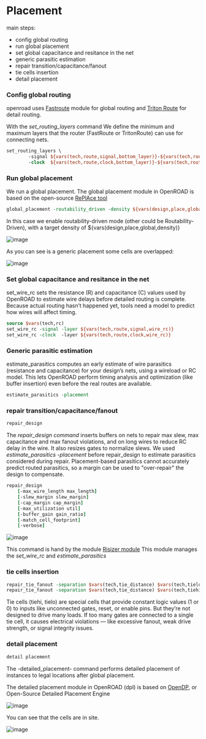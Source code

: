 # Placement

main steps:
  * config global routing
  * run global placement
  * set global capacitance and resitance in the net
  * generic parasitic estimation
  * repair transition/capacitance/fanout
  * tie cells insertion
  * detail placement

### Config global routing
openroad uses [Fastroute](https://openroad.readthedocs.io/en/latest/main/src/grt/README.html) module for global routing and [Triton Route](https://openroad.readthedocs.io/en/latest/main/src/drt/README.html) for detail routing. 

With the _set_routing_layers_ command We define the minimum and maximum layers that the router (FastRoute or TritonRoute) can use for connecting nets.

```tcl
set_routing_layers \
        -signal ${vars(tech,route,signal,bottom_layer)}-${vars(tech,route,signal,top_layer)} \
        -clock  ${vars(tech,route,clock,bottom_layer)}-${vars(tech,route,clock,top_layer)}
```

### Run global placement
We run a global placement. The global placement module in OpenROAD is based on the open-source [RePlAce tool](https://openroad.readthedocs.io/en/latest/main/src/gpl/README.html)
```tcl
global_placement -routability_driven -density ${vars(design,place,global,density)}
```
In this case we enable routability-driven mode (other could be Routability-Driven), with a target density of ${vars(design,place,global,density)}

![image](https://github.com/user-attachments/assets/1edc18ff-8ea9-4e26-82ed-4f6890c85320)

As you can see is a generic placement some cells are overlapped:

![image](https://github.com/user-attachments/assets/c31d51c5-8eba-4f5a-8941-541469c1d0b0)


### Set global capacitance and resitance in the net
set_wire_rc sets the resistance (R) and capacitance (C) values used by OpenROAD to estimate wire delays before detailed routing is complete. Because actual routing hasn’t happened yet, tools need a model to predict how wires will affect timing.

```tcl
source $vars(tech,rc)
set_wire_rc -signal -layer ${vars(tech,route,signal,wire_rc)}
set_wire_rc -clock  -layer ${vars(tech,route,clock,wire_rc)}
```

### Generic parasitic estimation
estimate_parasitics computes an early estimate of wire parasitics (resistance and capacitance) for your design’s nets, using a wireload or RC model.
This lets OpenROAD perform timing analysis and optimization (like buffer insertion) even before the real routes are available.

```tcl
estimate_parasitics -placement
```
### repair transition/capacitance/fanout
```tcl
repair_design
```

The _repair_design command_ inserts buffers on nets to repair max slew, max capacitance and max fanout violations, and on long wires to reduce RC delay in the wire. It also resizes gates to normalize slews. We used _estimate_parasitics -placement_ before repair_design to estimate parasitics considered during repair. Placement-based parasitics cannot accurately predict routed parasitics, so a margin can be used to "over-repair" the design to compensate.

```tcl
repair_design 
    [-max_wire_length max_length]
    [-slew_margin slew_margin]
    [-cap_margin cap_margin]
    [-max_utilization util]
    [-buffer_gain gain_ratio]
    [-match_cell_footprint]
    [-verbose]
```

![image](https://github.com/user-attachments/assets/1562f389-fca1-4c69-9f5c-928a0c8f5818)

This command is hand by the module [Risizer module](https://github.com/The-OpenROAD-Project/OpenROAD/blob/master/src/rsz/README.md)
This module manages the _set_wire_rc_ and _estimate_parasitics_ 

### tie cells insertion

```tcl
repair_tie_fanout -separation $vars(tech,tie_distance) $vars(tech,tielo_port)
repair_tie_fanout -separation $vars(tech,tie_distance) $vars(tech,tiehi_port)
```
Tie cells (tiehi, tielo) are special cells that provide constant logic values (1 or 0) to inputs like unconnected gates, reset, or enable pins. But they’re not designed to drive many loads. If too many gates are connected to a single tie cell, it causes electrical violations — like excessive fanout, weak drive strength, or signal integrity issues.

### detail placement
```tcl
detail placement
```
The -detailed_placement- command performs detailed placement of instances to legal locations after global placement.

The detailed placement module in OpenROAD (dpl) is based on [OpenDP](https://github.com/sanggido/OpenDP), or Open-Source Detailed Placement Engine

![image](https://github.com/user-attachments/assets/c2be48b7-c3aa-4255-a018-8057e6701074)

You can see that the cells are in site.

![image](https://github.com/user-attachments/assets/9921a7e3-971d-47b1-9a9d-527984a84313)

